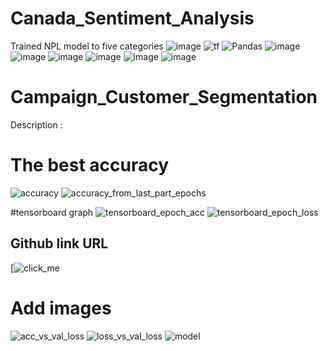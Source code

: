 # Canada_Sentiment_Analysis
 Trained NPL model to five categories
<a><img alt = 'image' src="https://img.shields.io/badge/Spyder%20Ide-FF0000?style=for-the-badge&logo=spyder%20ide&logoColor=white"></a>
<a><img alt='tf' src="https://img.shields.io/badge/TensorFlow-FF6F00?style=for-the-badge&logo=tensorflow&logoColor=white"></a>
![Pandas](https://img.shields.io/badge/pandas-%23150458.svg?style=for-the-badge&logo=pandas&logoColor=white)
<a><img alt = 'image' src="https://img.shields.io/badge/Keras-D00000?style=for-the-badge&logo=Keras&logoColor=white"></a>
<a><img alt = 'image' src="https://img.shields.io/badge/Numpy-777BB4?style=for-the-badge&logo=numpy&logoColor=white"></a>
<a><img alt = 'image' src="https://img.shields.io/badge/Python-FFD43B?style=for-the-badge&logo=python&logoColor=blue"></a>
<a><img alt = 'image' src="https://img.shields.io/badge/scikit_learn-F7931E?style=for-the-badge&logo=scikit-learn&logoColor=white"></a>
<a><img alt = 'image' src="https://img.shields.io/badge/SciPy-654FF0?style=for-the-badge&logo=SciPy&logoColor=white"></a>
<a><img alt = 'image' src="https://img.shields.io/badge/json-5E5C5C?style=for-the-badge&logo=json&logoColor=white"></a>

# Campaign_Customer_Segmentation

Description : 

# The best accuracy
![accuracy](https://user-images.githubusercontent.com/107612407/175361608-c4d77808-6205-4498-ae94-104e2412a91e.JPG)
![accuracy_from_last_part_epochs](https://user-images.githubusercontent.com/107612407/175362076-fd642178-fad7-44e0-a12f-a63d1f80c0be.JPG)

#tensorboard graph
![tensorboard_epoch_acc](https://user-images.githubusercontent.com/107612407/175362166-a49eba21-34f1-46e0-b2be-5e14a541800c.JPG)
![tensorboard_epoch_loss](https://user-images.githubusercontent.com/107612407/175362191-624353cb-05e9-432c-976d-cebd25fc952d.JPG)

## Github link URL
[![click_me]('https://www.kaggle.com/datasets/rashikrahmanpritom/heart-attack-analysis-prediction-dataset')

# Add images
![acc_vs_val_loss](https://user-images.githubusercontent.com/107612407/175362045-8132e1d3-298c-43a2-9507-802558bdcd2a.JPG)
![loss_vs_val_loss](https://user-images.githubusercontent.com/107612407/175362108-59da2d5e-cdb8-4799-bcf1-0a2943c6dfc8.JPG)
![model](https://user-images.githubusercontent.com/107612407/175362128-b30f4d83-3816-4ba3-a3b4-77f7847b6217.png)

